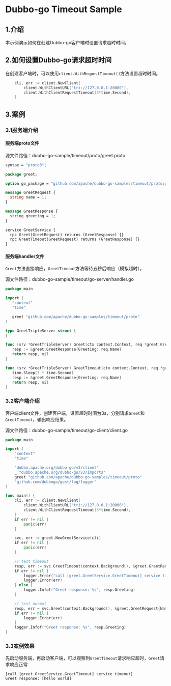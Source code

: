 # Dubbo-go Timeout Sample

## 1.介绍

本示例演示如何在创建Dubbo-go客户端时设置请求超时时间。

## 2.如何设置Dubbo-go请求超时时间

在创建客户端时，可以使用`client.WithRequestTimeout()`方法设置超时时间。

```go
    cli, err := client.NewClient(
        client.WithClientURL("tri://127.0.0.1:20000"),
        client.WithClientRequestTimeout(3*time.Second),
    )
```

## 3.案例

### 3.1服务端介绍

#### 服务端proto文件

源文件路径：dubbo-go-sample/timeout/proto/greet.proto

```protobuf
syntax = "proto3";

package greet;

option go_package = "github.com/apache/dubbo-go-samples/timeout/proto;greet";

message GreetRequest {
  string name = 1;
}

message GreetResponse {
  string greeting = 1;
}

service GreetService {
  rpc Greet(GreetRequest) returns (GreetResponse) {}
  rpc GreetTimeout(GreetRequest) returns (GreetResponse) {}
}
```

#### 服务端handler文件

`Greet`方法直接响应，`GreetTimeout`方法等待五秒后响应（模拟超时）。

源文件路径：dubbo-go-sample/timeout/go-server/handler.go

```go
package main

import (
   "context"
   "time"

   greet "github.com/apache/dubbo-go-samples/timeout/proto"
)

type GreetTripleServer struct {
}

func (srv *GreetTripleServer) Greet(ctx context.Context, req *greet.GreetRequest) (*greet.GreetResponse, error) {
   resp := &greet.GreetResponse{Greeting: req.Name}
   return resp, nil
}

func (srv *GreetTripleServer) GreetTimeout(ctx context.Context, req *greet.GreetRequest) (*greet.GreetResponse, error) {
   time.Sleep(5 * time.Second)
   resp := &greet.GreetResponse{Greeting: req.Name}
   return resp, nil
}
```

### 3.2客户端介绍

客户端client文件，创建客户端，设置超时时间为3s，分别请求`Greet`和`GreetTimeout`，输出响应结果。

源文件路径：dubbo-go-sample/timeout/go-client/client.go

```go
package main

import (
	"context"
	"time"

	"dubbo.apache.org/dubbo-go/v3/client"
	_ "dubbo.apache.org/dubbo-go/v3/imports"
	greet "github.com/apache/dubbo-go-samples/timeout/proto"
	"github.com/dubbogo/gost/log/logger"
)

func main() {
	cli, err := client.NewClient(
		client.WithClientURL("tri://127.0.0.1:20000"),
		client.WithClientRequestTimeout(3*time.Second),
	)
	if err != nil {
		panic(err)
	}

	svc, err := greet.NewGreetService(cli)
	if err != nil {
		panic(err)
	}

	// test timeout
	resp, err := svc.GreetTimeout(context.Background(), &greet.GreetRequest{Name: "hello world"})
	if err != nil {
		logger.Error("call [greet.GreetService.GreetTimeout] service timeout")
		logger.Error(err)
	} else {
		logger.Infof("Greet response: %s", resp.Greeting)
	}

	// test normal
	resp, err = svc.Greet(context.Background(), &greet.GreetRequest{Name: "hello world"})
	if err != nil {
		logger.Error(err)
	}
	logger.Infof("Greet response: %s", resp.Greeting)
}
```

### 3.3案例效果

先启动服务端，再启动客户端，可以观察到`GreetTimeout`请求响应超时，`Greet`请求响应正常

```
[call [greet.GreetService.GreetTimeout] service timeout]
Greet response: [hello world]
```


